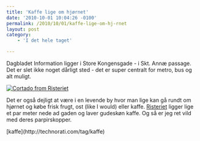 ```yaml
---
title: 'Kaffe lige om hjørnet'
date: '2010-10-01 10:04:26 -0100'
permalink: /2010/10/01/kaffe-lige-om-hj-rnet
layout: post
category:
    - 'I det hele taget'

---
```

Dagbladet Information ligger i Store Kongensgade - i Skt. Annæ passage. Det er slet ikke noget dårligt sted - det er super centralt for metro, bus og alt muligt.

[![Cortado from Risteriet](http://farm5.static.flickr.com/4090/5040673245_47cf46294b_m.jpg)](http://www.flickr.com/photos/8599294@N03/5040673245/)

Det er også dejligt at være i en levende by hvor man lige kan gå rundt om hjørnet og købe frisk frugt, ost (like I would) eller kaffe. [Risteriet](http://www.risteriet.dk/) ligger lige et par meter nede ad gaden og laver gudeskøn kaffe. Og så er jeg ret vild med deres parpirskopper.

<div class="posttagsblock">[kaffe](http://technorati.com/tag/kaffe)</div>
